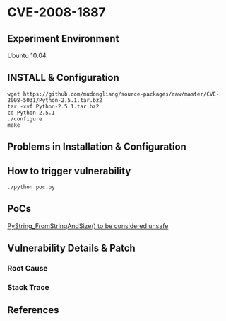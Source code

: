 # CVE-2008-1887

## Experiment Environment

Ubuntu 10.04

## INSTALL & Configuration

```
wget https://github.com/mudongliang/source-packages/raw/master/CVE-2008-5031/Python-2.5.1.tar.bz2
tar -xvf Python-2.5.1.tar.bz2
cd Python-2.5.1
./configure
make
```

## Problems in Installation & Configuration

## How to trigger vulnerability

```
./python poc.py
```

## PoCs

[PyString_FromStringAndSize() to be considered unsafe](https://bugs.python.org/issue2587)

## Vulnerability Details & Patch

### Root Cause

### Stack Trace

## References
